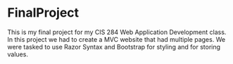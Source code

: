 # FinalProject
This is my final project for my CIS 284 Web Application Development class. In this project we had to create a MVC website that had multiple pages.
We were tasked to use Razor Syntax and Bootstrap for styling and for storing values.
